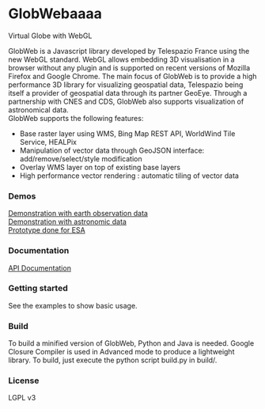 GlobWebaaaa
=======

Virtual Globe with WebGL

GlobWeb is a Javascript library developed by Telespazio France using the new WebGL standard. WebGL allows embedding 3D visualisation in a browser without any plugin and is supported on recent versions of Mozilla Firefox and Google Chrome.
The main focus of GlobWeb is to provide a high performance 3D library for visualizing geospatial data, Telespazio being itself a provider of geospatial data through its partner GeoEye.
Through a partnership with CNES and CDS, GlobWeb also supports visualization of astronomical data.  
GlobWeb supports the following features:
 * Base raster layer using WMS, Bing Map REST API, WorldWind Tile Service, HEALPix
 * Manipulation of vector data through GeoJSON interface: add/remove/select/style modification
 * Overlay WMS layer on top of existing base layers
 * High performance vector rendering  : automatic tiling of vector data

### Demos ###

<a href="http://demonstrator.telespazio.com/GlobWeb/">Demonstration with earth observation data</a>  
<a href="http://demonstrator.telespazio.com/AstroWeb/">Demonstration with astronomic data</a>  
<a href="http://demonstrator.telespazio.com/EoliWebGL/">Prototype done for ESA</a>  

### Documentation ###
<a href="http://tpzf.github.com/GlobWeb/api/index.html">API Documentation</a>  

### Getting started ###

See the examples to show basic usage.

### Build ###

To build a minified version of GlobWeb, Python and Java is needed.
Google Closure Compiler is used in Advanced mode to produce a lightweight library.
To build, just execute the python script build.py in build/.

### License ###

LGPL v3
